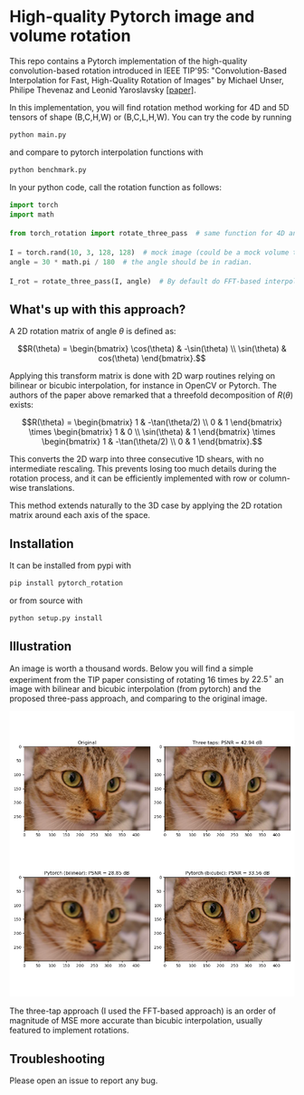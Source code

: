 # High-quality Pytorch image and volume rotation

This repo contains a Pytorch implementation of the high-quality 
convolution-based rotation
introduced in IEEE TIP'95: "Convolution-Based Interpolation for Fast, 
High-Quality Rotation of Images" by Michael Unser, Philipe Thevenaz and 
Leonid Yaroslavsky [[paper]](https://perso.telecom-paristech.fr/angelini/SI241/papers_for_project/yaro_rot.pdf).

In this implementation, you will find rotation method working for 4D and 5D tensors
of shape (B,C,H,W) or (B,C,L,H,W).
You can try the code by running
```bash
python main.py
```
and compare to pytorch interpolation functions with
```bash
python benchmark.py
```
In your python code, call the rotation function as follows:
```python
import torch
import math

from torch_rotation import rotate_three_pass  # same function for 4D and 5D tensor!

I = torch.rand(10, 3, 128, 128)  # mock image (could be a mock volume too.)
angle = 30 * math.pi / 180  # the angle should be in radian.

I_rot = rotate_three_pass(I, angle)  # By default do FFT-based interpolation.
```

## What's up with this approach?

A 2D rotation matrix of angle $\theta$ is defined as:
```math
R(\theta) = \begin{bmatrix} \cos(\theta) & -\sin(\theta) \\ \sin(\theta) & cos(\theta) \end{bmatrix}.
```
Applying this transform matrix is done with 2D warp routines relying
on bilinear or bicubic interpolation, for instance in OpenCV or Pytorch. 
The authors of the paper above remarked that a threefold decomposition of 
$R(\theta)$ exists:
```math
R(\theta) =  
\begin{bmatrix}
    1 & -\tan(\theta/2) \\
    0 & 1
\end{bmatrix}
\times
\begin{bmatrix}
    1 & 0 \\
    \sin(\theta) & 1
\end{bmatrix}
\times
\begin{bmatrix}
    1 & -\tan(\theta/2) \\
    0 & 1
\end{bmatrix}.
```
This converts the 2D warp into three consecutive 1D shears, with no intermediate rescaling.
This prevents losing too much details during the rotation process, and it
can be efficiently implemented with row or column-wise translations.

This method extends naturally to the 3D case by applying the 2D rotation matrix around
each axis of the space.



## Installation

It can be installed from pypi with
```bash
pip install pytorch_rotation
```
or from source with
```bash
python setup.py install
```


## Illustration

An image is worth a thousand words. Below you will find a simple experiment
from the TIP paper consisting of rotating 16 times by $22.5^\circ$ an image
with bilinear and bicubic interpolation (from pytorch) and the proposed
three-pass approach, and comparing to the original image.

![Comparison](data/comparison.png)

The three-tap approach (I used the FFT-based approach) is an order of 
magnitude of MSE more accurate than bicubic interpolation, usually featured
to implement rotations.



## Troubleshooting

Please open an issue to report any bug.
